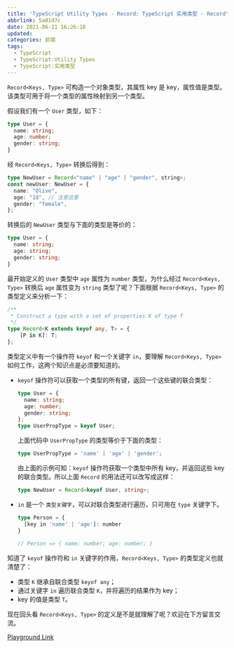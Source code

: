 ```yaml
---
title: 'TypeScript Utility Types - Record: TypeScript 实用类型 - Record'
abbrlink: 5a81d7c
date: 2021-06-21 16:26:18
updated:
categories: 前端
tags:
  - TypeScript
  - TypeScript:Utility Types
  - TypeScript:实用类型
---
```


`Record<Keys, Type>` 可构造一个对象类型，其属性 key 是 key，属性值是类型。该类型可用于将一个类型的属性映射到另一个类型。

假设我们有一个 `User` 类型，如下：

<!-- more -->

```typescript
type User = {
  name: string;
  age: number;
  gender: string;
}
```

经 `Record<Keys, Type>` 转换后得到：

```typescript
type NewUser = Record<"name" | "age" | "gender", string>;
const newUser: NewUser = {
  name: "Olive",
  age: "18", // 注意这里
  gender: "female",
};
```

转换后的 `NewUser` 类型与下面的类型是等价的：

```typescript
type User = {
  name: string;
  age: string;
  gender: string;
}
```

最开始定义的 `User` 类型中 `age` 属性为 `number` 类型，为什么经过 `Record<Keys, Type>` 转换后 `age` 属性变为 `string` 类型了呢？下面根据 `Record<Keys, Type>` 的类型定义来分析一下：

```typescript
/**
 * Construct a type with a set of properties K of type T
 */
type Record<K extends keyof any, T> = {
    [P in K]: T;
};
```

类型定义中有一个操作符 `keyof` 和一个关键字 `in`，要理解 `Record<Keys, Type>` 如何工作，这两个知识点是必须要知道的。

- `keyof` 操作符可以获取一个类型的所有键，返回一个这些键的联合类型：

  ```typescript
  type User = {
    name: string;
    age: number;
    gender: string;
  };
  type UserPropType = keyof User;
  ```

  上面代码中 `UserPropType` 的类型等价于下面的类型：

  ```typescript
  type UserPropType = 'name' | 'age' | 'gender';
  ```

  由上面的示例可知：`keyof` 操作符获取一个类型中所有 key，并返回这些 key 的联合类型。所以上面 `Record` 的用法还可以改写成这样：

  ```typescript
  type NewUser = Record<keyof User, string>;
  ```

- `in` 是一个 `类型关键字`，可以对联合类型进行遍历，只可用在 `type` 关键字下。

  ```typescript
  type Person = {
    [key in 'name' | 'age']: number
  }
   
  // Person => { name: number; age: number; }
  ```

知道了 `keyof` 操作符和 `in` 关键字的作用，`Record<Keys, Type>` 的类型定义也就清楚了：

- 类型 `K` 继承自联合类型 `keyof any`；
- 通过关键字 `in` 遍历联合类型 `K`，并将遍历的结果作为 key；
- key 的值是类型 `T`。

现在回头看 `Record<Keys, Type>` 的定义是不是就理解了呢？欢迎在下方留言交流。

[Playground Link](https://www.typescriptlang.org/zh/play?#code/C4TwDgpgBAqgzhATlAvFA3gKCjqA7AQwFsIAuKOYRASzwHMBubXAus-AVyICMkncobPABMk5SjXpMAvpjmhIUAHIQA7vCSooAJQgBjAPaJhAHgDWEEAYBmsBIgA0FKrToA+JpkN5K+NRsRyFXV7LSwcQhJyACIAeQAbagA3CGiHZlZ2aIBGAA40qAB6QqhAC5tAeENATfjAGcTmIVFAqGjrCCICeNT06QYgA)



